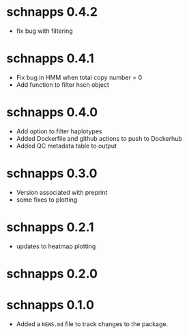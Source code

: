 # schnapps 0.4.2

* fix bug with filtering

# schnapps 0.4.1

* Fix bug in HMM when total copy number = 0
* Add function to filter hscn object

# schnapps 0.4.0

* Add option to filter haplotypes
* Added Dockerfile and github actions to push to Dockerhub
* Added QC metadata table to output

# schnapps 0.3.0

* Version associated with preprint
* some fixes to plotting

# schnapps 0.2.1

* updates to heatmap plotting

# schnapps 0.2.0

# schnapps 0.1.0

* Added a `NEWS.md` file to track changes to the package.
